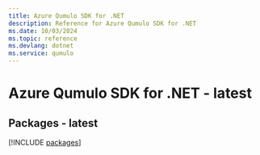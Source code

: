 ```yaml
---
title: Azure Qumulo SDK for .NET
description: Reference for Azure Qumulo SDK for .NET
ms.date: 10/03/2024
ms.topic: reference
ms.devlang: dotnet
ms.service: qumulo
---
```

# Azure Qumulo SDK for .NET - latest
## Packages - latest
[!INCLUDE [packages](qumulo-index.md)]